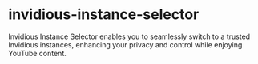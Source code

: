 # invidious-instance-selector
Invidious Instance Selector enables you to seamlessly switch to a trusted Invidious instances, enhancing your privacy and control while enjoying YouTube content.
